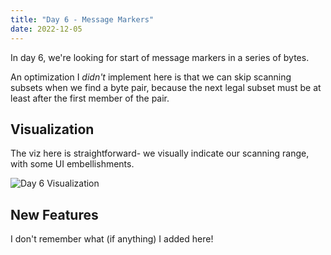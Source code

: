 ```yaml
---
title: "Day 6 - Message Markers"
date: 2022-12-05
---
```

In day 6, we're looking for start of message markers in a series of bytes.

<!--more-->

An optimization I _didn't_ implement here is that we can skip scanning subsets
when we find a byte pair, because the next legal subset must be at least after
the first member of the pair.

## Visualization

The viz here is straightforward- we visually indicate our scanning range, with
some UI embellishments.

![Day 6 Visualization](/images/2022-day06.gif)

## New Features

I don't remember what (if anything) I added here!
